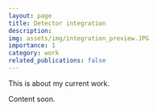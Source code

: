```yaml
---
layout: page
title: Detector integration
description: 
img: assets/img/integration_preview.JPG
importance: 1
category: work
related_publications: false
---
```


This is about my current work.

Content soon.
